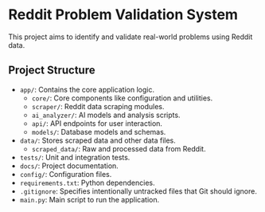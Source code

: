 # Reddit Problem Validation System

This project aims to identify and validate real-world problems using Reddit data.

## Project Structure

- `app/`: Contains the core application logic.
  - `core/`: Core components like configuration and utilities.
  - `scraper/`: Reddit data scraping modules.
  - `ai_analyzer/`: AI models and analysis scripts.
  - `api/`: API endpoints for user interaction.
  - `models/`: Database models and schemas.
- `data/`: Stores scraped data and other data files.
  - `scraped_data/`: Raw and processed data from Reddit.
- `tests/`: Unit and integration tests.
- `docs/`: Project documentation.
- `config/`: Configuration files.
- `requirements.txt`: Python dependencies.
- `.gitignore`: Specifies intentionally untracked files that Git should ignore.
- `main.py`: Main script to run the application.
